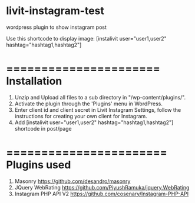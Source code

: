 # livit-instagram-test
wordpress plugin to show instagram post

Use this shortcode to display image: 
[instalivit user="user1,user2" hashtag="hashtag1,hashtag2"]

======================
Installation
======================
1. Unzip and Upload all files to a sub directory in "/wp-content/plugins/".
2. Activate the plugin through the 'Plugins' menu in WordPress.
3. Enter client id and client secret in Livit Instagram Settings, follow the instructions for creating your own client for Instagram.
4. Add [instalivit user="user1,user2" hashtag="hashtag1,hashtag2"] shortcode in post/page


=======================
Plugins used
=======================
1. Masonry https://github.com/desandro/masonry
2. JQuery WebRating https://github.com/PiyushRamuka/jquery.WebRating
3. Instagram PHP API V2 https://github.com/cosenary/Instagram-PHP-API